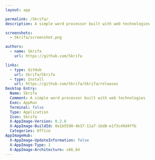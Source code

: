 ```yaml
---
layout: app

permalink: /Skrifa/
description: A simple word processor built with web technologies

screenshots:
  - Skrifa/screenshot.png

authors:
  - name: Skrifa
    url: https://github.com/Skrifa

links:
  - type: GitHub
    url: Skrifa/Skrifa
  - type: Install
    url: https://github.com/Skrifa/Skrifa/releases
Desktop Entry:
  Name: Skrifa
  Comment: A simple word processor built with web technologies
  Exec: AppRun
  Terminal: false
  Type: Application
  Icon: Skrifa
  X-AppImage-Version: 0.2.6
  X-AppImage-BuildId: 8e1b5590-4b37-11a7-1bd8-e1f3c49d4ffb
  Categories: Office
AppImageHub:
  X-AppImage-UpdateInformation: false
  X-AppImage-Type: 1
  X-AppImage-Architecture: x86_64
---
```

